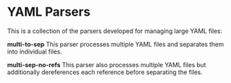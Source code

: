 # YAML Parsers
This is a collection of the parsers developed for managing large YAML files:

**multi-to-sep**
This parser processes multiple YAML files and separates them into individual files.

**multi-sep-no-refs**
This parser also processes multiple YAML files but additionally dereferences each reference before separating the files.


